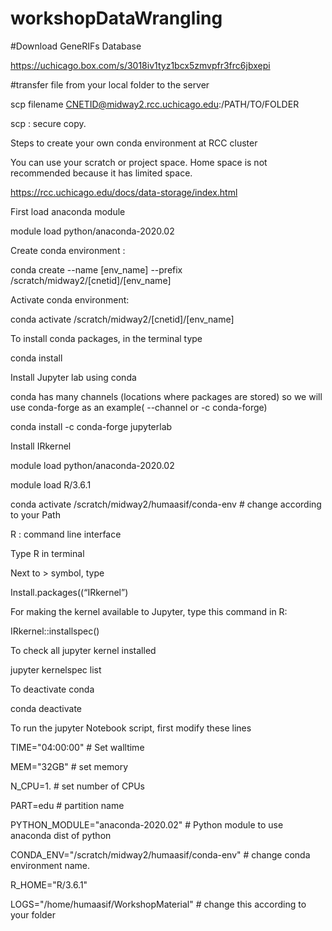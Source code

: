 # workshopDataWrangling

#Download GeneRIFs Database

https://uchicago.box.com/s/3018iv1tyz1bcx5zmvpfr3frc6jbxepi

#transfer file from your local folder to the server

scp filename CNETID@midway2.rcc.uchicago.edu:/PATH/TO/FOLDER
  
scp : secure copy.  

Steps to create your own conda environment at RCC cluster

You can use your scratch or project space. Home space is not recommended because it has limited space. 

https://rcc.uchicago.edu/docs/data-storage/index.html

First load anaconda module

module load python/anaconda-2020.02

 Create conda environment :
 
conda create --name [env_name] --prefix /scratch/midway2/[cnetid]/[env_name]

Activate conda environment:

conda activate  /scratch/midway2/[cnetid]/[env_name]

To install conda packages, in the terminal type

conda install

Install Jupyter lab using conda

conda has many channels (locations where packages are stored) so we will use conda-forge as an example( --channel or  -c conda-forge)

conda install -c conda-forge jupyterlab

Install IRkernel  

module load python/anaconda-2020.02

module load R/3.6.1

conda activate /scratch/midway2/humaasif/conda-env # change according to your Path

R : command line interface

Type R in terminal

Next to > symbol, type

Install.packages((“IRkernel”)

For making the kernel available to Jupyter,  type this command in R:

IRkernel::installspec()

To check all jupyter kernel installed

jupyter kernelspec list

To deactivate conda

conda deactivate

To run the jupyter Notebook script, first modify these lines


TIME="04:00:00" # Set walltime

MEM="32GB" # set memory

N_CPU=1. # set number of CPUs

PART=edu  # partition name


PYTHON_MODULE="anaconda-2020.02"  # Python module to use anaconda dist of python

CONDA_ENV="/scratch/midway2/humaasif/conda-env"    # change conda environment name. 

R_HOME="R/3.6.1"   



LOGS="/home/humaasif/WorkshopMaterial" # change this according to your folder
          

